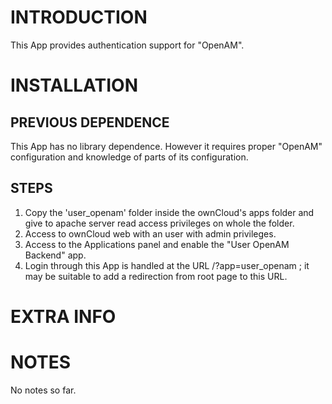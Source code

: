 INTRODUCTION
============

This App provides authentication support for "OpenAM".

INSTALLATION
============

PREVIOUS DEPENDENCE
-------------------

This App has no library dependence. However it requires proper "OpenAM"
configuration and knowledge of parts of its configuration.

STEPS
-----

1. Copy the 'user_openam' folder inside the ownCloud's apps folder and give
   to apache server read access privileges on whole the folder.
2. Access to ownCloud web with an user with admin privileges.
3. Access to the Applications panel and enable the "User OpenAM Backend" app.
4. Login through this App is handled at the URL /?app=user_openam ; it may
   be suitable to add a redirection from root page to this URL.

EXTRA INFO
==========


NOTES
=====

No notes so far.
